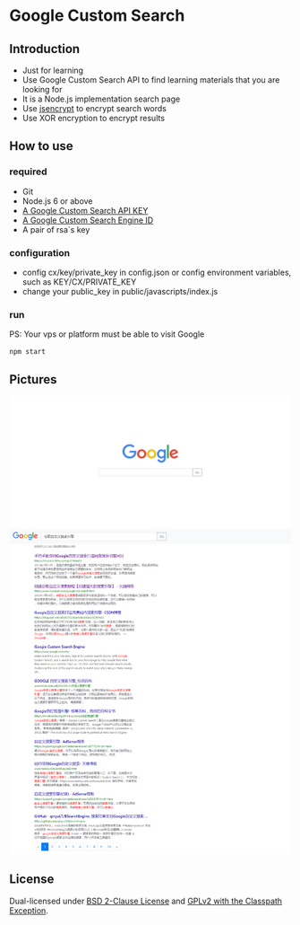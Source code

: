 # Google Custom Search

## Introduction
+ Just for learning
+ Use Google Custom Search API to find learning materials that you are looking for
+ It is a Node.js implementation search page
+ Use [jsencrypt](https://github.com/travist/jsencrypt) to encrypt search words
+ Use XOR encryption to encrypt results

## How to use
### required
+ Git
+ Node.js 6 or above
+ [A Google Custom Search API KEY](https://console.developers.google.com)
+ [A Google Custom Search Engine ID](https://cse.google.com/cse/all)
+ A pair of rsa`s key

### configuration
+ config cx/key/private_key in config.json or config environment variables, such as KEY/CX/PRIVATE_KEY
+ change your public_key in public/javascripts/index.js

### run
PS: Your vps or platform must be able to visit Google
```
npm start
```

## Pictures
![Alt text](docs/duniang.herokuapp.com_.png)
![Alt text](docs/duniang.herokuapp.com_search.png)

## License
Dual-licensed under [BSD 2-Clause License](http://opensource.org/licenses/BSD-2-Clause) and [GPLv2 with the Classpath Exception](http://openjdk.java.net/legal/gplv2+ce.html).